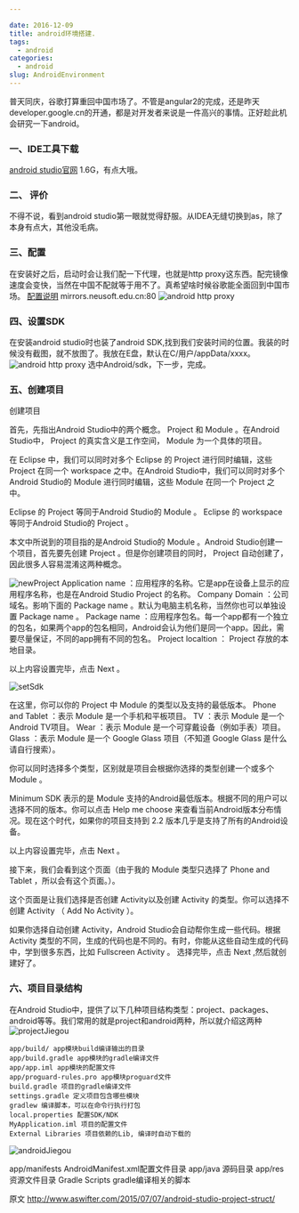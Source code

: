 ```yaml
---

date: 2016-12-09
title: android环境搭建.
tags: 
  - android
categories: 
  - android
slug: AndroidEnvironment
---
```

普天同庆，谷歌打算重回中国市场了。不管是angular2的完成，还是昨天developer.google.cn的开通，都是对开发者来说是一件高兴的事情。正好趁此机会研究一下android。
<!-- more -->

### 一、IDE工具下载
[android studio官网](http://www.android-studio.org/) 1.6G，有点大哦。

### 二、 评价
不得不说，看到android studio第一眼就觉得舒服。从IDEA无缝切换到as，除了本身有点大，其他没毛病。

### 三、配置
在安装好之后，启动时会让我们配一下代理，也就是http proxy这东西。配完镜像速度会变快，当然在中国不配就等于用不了。真希望啥时候谷歌能全面回到中国市场。
[配置说明](http://mirrors.neusoft.edu.cn/more.we#android)  mirrors.neusoft.edu.cn:80
![android http proxy](https://image.xiaomo.info/android/httpProxy.png)

### 四、设置SDK
在安装android studio时也装了android SDK,找到我们安装时间的位置。我装的时候没有截图，就不放图了。我放在E盘，默认在C/用户/appData/xxxx。
![android http proxy](https://image.xiaomo.info/android/androidSdk.png)
选中Android/sdk，下一步，完成。

### 五、创建项目
创建项目

首先，先指出Android Studio中的两个概念。 Project 和 Module 。在Android Studio中， Project 的真实含义是工作空间， Module 为一个具体的项目。

在 Eclipse 中，我们可以同时对多个 Eclipse 的 Project 进行同时编辑，这些 Project 在同一个 workspace 之中。在Android Studio中，我们可以同时对多个Android Studio的 Module 进行同时编辑，这些 Module 在同一个 Project 之中。

Eclipse 的 Project 等同于Android Studio的 Module 。
Eclipse 的 workspace 等同于Android Studio的 Project 。

本文中所说到的项目指的是Android Studio的 Module 。Android Studio创建一个项目，首先要先创建 Project 。但是你创建项目的同时， Project 自动创建了，因此很多人容易混淆这两种概念。


![newProject](https://image.xiaomo.info/android/newProject.png)
Application name ：应用程序的名称。它是app在设备上显示的应用程序名称，也是在Android Studio Project 的名称。
Company Domain ：公司域名。影响下面的 Package name 。默认为电脑主机名称，当然你也可以单独设置 Package name 。
Package name ：应用程序包名。每一个app都有一个独立的包名，如果两个app的包名相同，Android会认为他们是同一个app。因此，需要尽量保证，不同的app拥有不同的包名。
Project localtion ： Project 存放的本地目录。

以上内容设置完毕，点击 Next 。


![setSdk](https://image.xiaomo.info/android/setSdk.png)

在这里，你可以你的 Project 中 Module 的类型以及支持的最低版本。
Phone and Tablet ：表示 Module 是一个手机和平板项目。
TV ：表示 Module 是一个Android TV项目。
Wear ：表示 Module 是一个可穿戴设备（例如手表）项目。
Glass ：表示 Module 是一个 Google Glass 项目（不知道 Google Glass 是什么请自行搜索）。

你可以同时选择多个类型，区别就是项目会根据你选择的类型创建一个或多个 Module 。

Minimum SDK 表示的是 Module 支持的Android最低版本。根据不同的用户可以选择不同的版本。你可以点击 Help me choose 来查看当前Android版本分布情况。现在这个时代，如果你的项目支持到 2.2 版本几乎是支持了所有的Android设备。

以上内容设置完毕，点击 Next 。


接下来，我们会看到这个页面（由于我的 Module 类型只选择了 Phone and Tablet ，所以会有这个页面。）。


这个页面是让我们选择是否创建 Activity以及创建 Activity 的类型。你可以选择不创建 Activity （ Add No Activity ）。

如果你选择自动创建 Activity，Android Studio会自动帮你生成一些代码。根据 Activity 类型的不同，生成的代码也是不同的。有时，你能从这些自动生成的代码中，学到很多东西，比如 Fullscreen Activity 。
选择完毕，点击 Next ,然后就创建好了。

### 六、项目目录结构
在Android Studio中，提供了以下几种项目结构类型：project、packages、android等等。我们常用的就是project和android两种，所以就介绍这两种
![projectJiegou](https://image.xiaomo.info/android/projectJiegou.png)

```
app/build/ app模块build编译输出的目录
app/build.gradle app模块的gradle编译文件
app/app.iml app模块的配置文件
app/proguard-rules.pro app模块proguard文件
build.gradle 项目的gradle编译文件
settings.gradle 定义项目包含哪些模块
gradlew 编译脚本，可以在命令行执行打包
local.properties 配置SDK/NDK
MyApplication.iml 项目的配置文件
External Libraries 项目依赖的Lib, 编译时自动下载的
```

![androidJiegou](https://image.xiaomo.info/android/androidJiegou.png)

app/manifests AndroidManifest.xml配置文件目录
app/java 源码目录
app/res 资源文件目录
Gradle Scripts gradle编译相关的脚本

原文  http://www.aswifter.com/2015/07/07/android-studio-project-struct/
